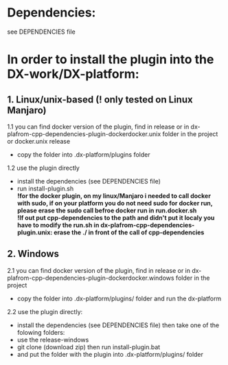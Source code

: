 # Dependencies:
   see DEPENDENCIES file  

# In order to install the plugin into the DX-work/DX-platform:  

## 1. Linux/unix-based (! only tested on Linux Manjaro)  

   1.1 you can find docker version of the plugin, find in release or in dx-plafrom-cpp-dependencies-plugin-dockerdocker.unix folder in the project or docker.unix release  
   - copy the folder into .dx-platform/plugins folder 
 
   1.2 use the plugin directly  
   - install the dependencies (see DEPENDENCIES file)   	
   - run install-plugin.sh  
**!for the docker plugin, on my linux/Manjaro i needed to call docker with sudo, if on your platform you do not need sudo for docker run, please erase the sudo call befroe docker run in run.docker.sh**  
**!If out put cpp-dependencies to the path and didn't put it localy you have to modify the run.sh in dx-plafrom-cpp-dependencies-plugin.unix: erase the ./ in front of the call of cpp-dependencies**

## 2. Windows  

   2.1 you can find docker version of the plugin, find in release or in dx-plafrom-cpp-dependencies-plugin-dockerdocker.windows folder in the project  
   - copy the folder into .dx-platform/plugins/ folder and run the dx-platform  

  2.2 use the plugin directly:  
   - install the dependencies (see DEPENDENCIES file) then take one of the folowing folders:
   - use the release-windows 
   - git clone (download zip) then run install-plugin.bat
   - and put the folder with the plugin into .dx-platform/plugins/ folder
     
     
     
     
     
     
